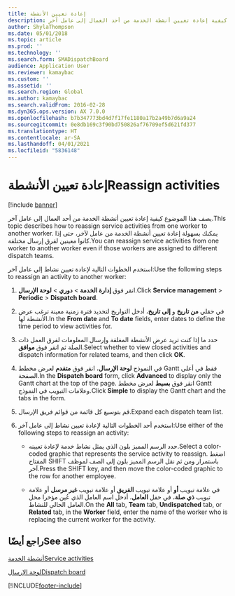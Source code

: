 ```yaml
---
title: إعادة تعيين الأنشطة
description: يصف هذا الموضوع كيفية إعادة تعيين أنشطة الخدمة من أحد العمال إلى عامل آخر.
author: ShylaThompson
ms.date: 05/01/2018
ms.topic: article
ms.prod: ''
ms.technology: ''
ms.search.form: SMADispatchBoard
audience: Application User
ms.reviewer: kamaybac
ms.custom: ''
ms.assetid: ''
ms.search.region: Global
ms.author: kamaybac
ms.search.validFrom: 2016-02-28
ms.dyn365.ops.version: AX 7.0.0
ms.openlocfilehash: b7b347773bd4d7f17fe1180a17b2a49b7d6a9a24
ms.sourcegitcommit: 0e8db169c3f90bd750826af76709ef5d621fd377
ms.translationtype: HT
ms.contentlocale: ar-SA
ms.lasthandoff: 04/01/2021
ms.locfileid: "5836148"
---
```

# <a name="reassign-activities"></a><span data-ttu-id="b654a-103">إعادة تعيين الأنشطة</span><span class="sxs-lookup"><span data-stu-id="b654a-103">Reassign activities</span></span> 

[!include [banner](../includes/banner.md)]


<span data-ttu-id="b654a-104">يصف هذا الموضوع كيفية إعادة تعيين أنشطة الخدمة من أحد العمال إلى عامل آخر.</span><span class="sxs-lookup"><span data-stu-id="b654a-104">This topic describes how to reassign service activities from one worker to another worker.</span></span> <span data-ttu-id="b654a-105">يمكنك بسهولة إعادة تعيين أنشطة الخدمة من عامل لآخر، حتى إذا كانوا معينين لفرق إرسال مختلفة.</span><span class="sxs-lookup"><span data-stu-id="b654a-105">You can reassign service activities from one worker to another worker even if those workers are assigned to different dispatch teams.</span></span>

<span data-ttu-id="b654a-106">استخدم الخطوات التالية لإعادة تعيين نشاط إلى عامل آخر:</span><span class="sxs-lookup"><span data-stu-id="b654a-106">Use the following steps to reassign an activity to another worker:</span></span>

1.  <span data-ttu-id="b654a-107">انقر فوق **إدارة الخدمة** \> **دوري** \> **لوحة الإرسال‬**.</span><span class="sxs-lookup"><span data-stu-id="b654a-107">Click **Service management** \> **Periodic** \> **Dispatch board**.</span></span>

2.  <span data-ttu-id="b654a-108">في حقلي **من تاريخ** و **إلى تاريخ**، أدخل التواريخ لتحديد فترة زمنية معينة ترغب عرض الأنشطة لها.</span><span class="sxs-lookup"><span data-stu-id="b654a-108">In the **From date** and **To date** fields, enter dates to define the time period to view activities for.</span></span>

3.  <span data-ttu-id="b654a-109">حدد ما إذا كنت تريد عرض الأنشطة المغلقة وإرسال المعلومات لفرق العمل ذات الصلة ثم انقر فوق **موافق**.</span><span class="sxs-lookup"><span data-stu-id="b654a-109">Select whether to view closed activities and dispatch information for related teams, and then click **OK**.</span></span>

4.  <span data-ttu-id="b654a-110">في النموذج **لوحة الإرسال**، انقر فوق **متقدم** لعرض مخطط Gantt فقط في أعلى الصفحة.</span><span class="sxs-lookup"><span data-stu-id="b654a-110">In the **Dispatch board** form, click **Advanced** to display only the Gantt chart at the top of the page.</span></span> <span data-ttu-id="b654a-111">انقر فوق **بسيط** لعرض مخطط Gantt وعلامات التبويب في النموذج.</span><span class="sxs-lookup"><span data-stu-id="b654a-111">Click **Simple** to display the Gantt chart and the tabs in the form.</span></span>

5.  <span data-ttu-id="b654a-112">قم بتوسيع كل قائمة من قوائم فريق الإرسال.</span><span class="sxs-lookup"><span data-stu-id="b654a-112">Expand each dispatch team list.</span></span>

6.  <span data-ttu-id="b654a-113">استخدم أحد الخطوات التالية لإعادة تعيين نشاط إلى عامل آخر:</span><span class="sxs-lookup"><span data-stu-id="b654a-113">Use either of the following steps to reassign an activity:</span></span>
    
      - <span data-ttu-id="b654a-114">حدد الرسم المميز بلون الذي يمثل نشاط خدمة لإعادة تعيينه.</span><span class="sxs-lookup"><span data-stu-id="b654a-114">Select a color-coded graphic that represents the service activity to reassign.</span></span> <span data-ttu-id="b654a-115">اضغط المفتاح SHIFT باستمرار ومن ثم نقل الرسم المميز بلون إلى الصف لموظف آخر.</span><span class="sxs-lookup"><span data-stu-id="b654a-115">Press the SHIFT key, and then move the color-coded graphic to the row for another employee.</span></span>
    
      - <span data-ttu-id="b654a-116">في علامة تبويب **أو** أو علامة تبويب **الفريق** أو علامة تبويب **غير مرسل** أو علامة تبويب **ذي صلة**، في حقل **العامل**، أدخل اسم العامل الذي عُين مؤخرا محل العامل الحالي للنشاط.</span><span class="sxs-lookup"><span data-stu-id="b654a-116">On the **All** tab, **Team** tab, **Undispatched** tab, or **Related** tab, in the **Worker** field, enter the name of the worker who is replacing the current worker for the activity.</span></span>

## <a name="see-also"></a><span data-ttu-id="b654a-117">راجع أيضًا</span><span class="sxs-lookup"><span data-stu-id="b654a-117">See also</span></span>

[<span data-ttu-id="b654a-118">أنشطة الخدمة</span><span class="sxs-lookup"><span data-stu-id="b654a-118">Service activities</span></span>](service-activities.md)

[<span data-ttu-id="b654a-119">لوحة الإرسال</span><span class="sxs-lookup"><span data-stu-id="b654a-119">Dispatch board</span></span>](dispatch-board.md)





[!INCLUDE[footer-include](../../includes/footer-banner.md)]